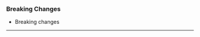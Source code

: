 
### Breaking Changes
<!--- MANDATORY -->
<!--- list down the breaking changes associated with this pull request -->
- Breaking changes

---
